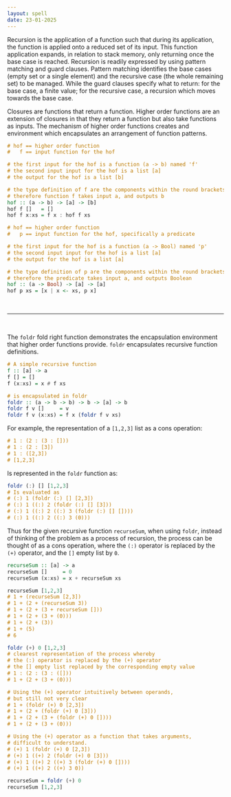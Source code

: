 ```yaml
---
layout: spell
date: 23-01-2025
---
```


Recursion is the application of a function such that during its application, the function is applied onto a reduced set of its input. This function application expands, in relation to stack memory, only returning once the base case is reached. Recursion is readily expressed by using pattern matching and guard clauses. Pattern matching identifies the base cases (empty set or a single element) and the recursive case (the whole remaining set) to be managed. While the guard clauses specify what to return: for the base case, a finite value; for the recursive case, a recursion which moves towards the base case.

Closures are functions that return a function. Higher order functions are an extension of closures in that they return a function but also take functions as inputs. The mechanism of higher order functions creates and environment which encapsulates an arrangement of function patterns.

```haskell
# hof == higher order function
#   f == input function for the hof

# the first input for the hof is a function (a -> b) named 'f'
# the second input input for the hof is a list [a]
# the output for the hof is a list [b]

# the type definition of f are the components within the round brackets
# therefore function f takes input a, and outputs b
hof :: (a -> b) -> [a] -> [b]
hof f []   = []
hof f x:xs = f x : hof f xs
```

```haskell
# hof == higher order function
#   p == input function for the hof, specifically a predicate

# the first input for the hof is a function (a -> Bool) named 'p'
# the second input input for the hof is a list [a]
# the output for the hof is a list [a]

# the type definition of p are the components within the round brackets
# therefore the predicate takes input a, and outputs Boolean
hof :: (a -> Bool) -> [a] -> [a]
hof p xs = [x | x <- xs, p x]
```

<br>

---

<br>

The `foldr` fold right function demonstrates the encapsulation environment that higher order functions provide. `foldr` encapsulates recursive function definitions.

```haskell
# A simple recursive function
f :: [a] -> a
f [] = []
f (x:xs) = x # f xs

# is encapsulated in foldr
foldr :: (a -> b -> b) -> b -> [a] -> b
foldr f v []     = v
foldr f v (x:xs) = f x (foldr f v xs)
```

For example, the representation of a `[1,2,3]` list as a cons operation:

```haskell
# 1 : (2 : (3 : []))
# 1 : (2 : [3])
# 1 : ([2,3])
# [1,2,3]
```

Is represented in the `foldr` function as:

```haskell
foldr (:) [] [1,2,3]
# Is evaluated as
# (:) 1 (foldr (:) [] [2,3])
# (:) 1 ((:) 2 (foldr (:) [] [3]))
# (:) 1 ((:) 2 ((:) 3 (foldr (:) [] [])))
# (:) 1 ((:) 2 ((:) 3 (0)))
```

Thus for the given recursive function `recurseSum`, when using `foldr`, instead of thinking of the problem as a process of recursion, the process can be thought of as a cons operation, where the `(:)` operator is replaced by the `(+)` operator, and the `[]` empty list by `0`.

```haskell
recurseSum :: [a] -> a
recurseSum []     = 0
recurseSum (x:xs) = x + recurseSum xs

recurseSum [1,2,3]
# 1 + (recurseSum [2,3])
# 1 + (2 + (recurseSum 3))
# 1 + (2 + (3 + recurseSum []))
# 1 + (2 + (3 + (0)))
# 1 + (2 + (3))
# 1 + (5)
# 6
```

```haskell
foldr (+) 0 [1,2,3]
# clearest representation of the process whereby
# the (:) operator is replaced by the (+) operator
# the [] empty list replaced by the corresponding empty value
# 1 : (2 : (3 : ([]))
# 1 + (2 + (3 + (0)))

# Using the (+) operator intuitively between operands,
# but still not very clear
# 1 + (foldr (+) 0 [2,3])
# 1 + (2 + (foldr (+) 0 [3]))
# 1 + (2 + (3 + (foldr (+) 0 [])))
# 1 + (2 + (3 + (0)))

# Using the (+) operator as a function that takes arguments,
# difficult to understand.
# (+) 1 (foldr (+) 0 [2,3])
# (+) 1 ((+) 2 (foldr (+) 0 [3]))
# (+) 1 ((+) 2 ((+) 3 (foldr (+) 0 [])))
# (+) 1 ((+) 2 ((+) 3 0))
```

```haskell
recurseSum = foldr (+) 0
recurseSum [1,2,3]
```
